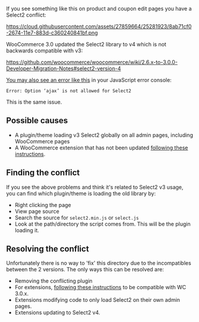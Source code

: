 If you see something like this on product and coupon edit pages you have a Select2 conflict:

https://cloud.githubusercontent.com/assets/27859664/25281923/8ab71cf0-2674-11e7-883d-c360240841bf.png

WooCommerce 3.0 updated the Select2 library to v4 which is not backwards compatible with v3:

https://github.com/woocommerce/woocommerce/wiki/2.6.x-to-3.0.0-Developer-Migration-Notes#select2-version-4

[You may also see an error like this](https://wordpress.org/support/topic/3-0-error-option-ajax-is-not-allowed-for-select2/) in your JavaScript error console:

```
Error: Option ‘ajax’ is not allowed for Select2
```

This is the same issue.

## Possible causes

- A plugin/theme loading v3 Select2 globally on all admin pages, including WooCommerce pages
- A WooCommerce extension that has not been updated [following these instructions](https://github.com/woocommerce/woocommerce/wiki/2.6.x-to-3.0.0-Developer-Migration-Notes#select2-version-4).

## Finding the conflict

If you see the above problems and think it's related to Select2 v3 usage, you can find which plugin/theme is loading the old library by:

- Right clicking the page
- View page source
- Search the source for `select2.min.js` or `select.js`
- Look at the path/directory the script comes from. This will be the plugin loading it.

## Resolving the conflict

Unfortunately there is no way to 'fix' this directory due to the incompatibles between the 2 versions. The only ways this can be resolved are:

- Removing the conflicting plugin
- For extensions, [following these instructions](https://github.com/woocommerce/woocommerce/wiki/2.6.x-to-3.0.0-Developer-Migration-Notes#select2-version-4) to be compatible with WC 3.0.x.
- Extensions modifying code to only load Select2 on their own admin pages.
- Extensions updating to Select2 v4.
